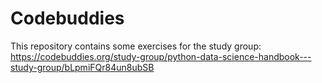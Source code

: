 # Codebuddies
This repository contains some exercises for the study group: https://codebuddies.org/study-group/python-data-science-handbook---study-group/bLpmiFQr84un8ubSB
